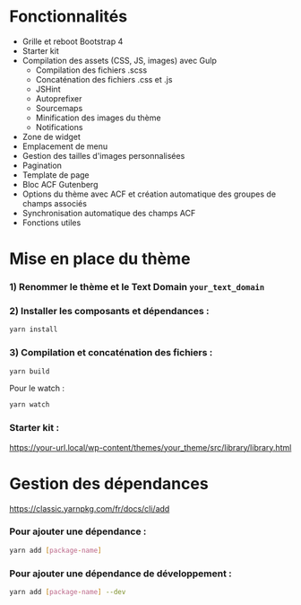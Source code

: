 # Fonctionnalités
- Grille et reboot Bootstrap 4
- Starter kit
- Compilation des assets (CSS, JS, images) avec Gulp
    - Compilation des fichiers .scss
    - Concaténation des fichiers .css et .js
    - JSHint
    - Autoprefixer
    - Sourcemaps
    - Minification des images du thème
    - Notifications
- Zone de widget
- Emplacement de menu
- Gestion des tailles d'images personnalisées
- Pagination
- Template de page
- Bloc ACF Gutenberg
- Options du thème avec ACF et création automatique des groupes de champs associés
- Synchronisation automatique des champs ACF
- Fonctions utiles

# Mise en place du thème

### 1) Renommer le thème et le Text Domain `your_text_domain`

### 2) Installer les composants et dépendances :

```sh
yarn install
```

### 3) Compilation et concaténation des fichiers :

```sh
yarn build
```

Pour le watch :

```sh
yarn watch
```

### Starter kit :
https://your-url.local/wp-content/themes/your_theme/src/library/library.html

# Gestion des dépendances
https://classic.yarnpkg.com/fr/docs/cli/add

### Pour ajouter une dépendance :

```sh
yarn add [package-name]
```

### Pour ajouter une dépendance de développement :

```sh
yarn add [package-name] --dev
```
